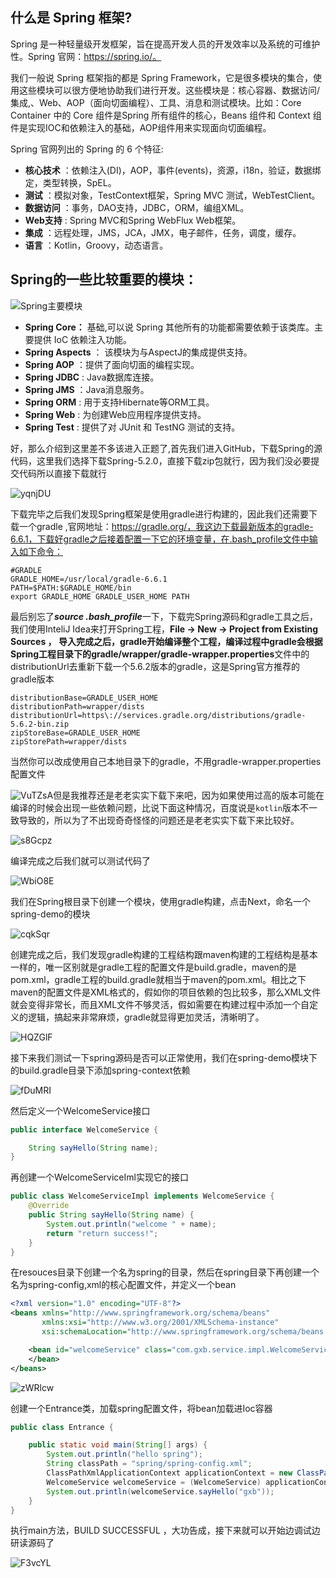 

## 什么是 Spring 框架?

Spring 是一种轻量级开发框架，旨在提高开发人员的开发效率以及系统的可维护性。Spring 官网：https://spring.io/。

我们一般说 Spring 框架指的都是 Spring Framework，它是很多模块的集合，使用这些模块可以很方便地协助我们进行开发。这些模块是：核心容器、数据访问/集成,、Web、AOP（面向切面编程）、工具、消息和测试模块。比如：Core Container 中的 Core 组件是Spring 所有组件的核心，Beans 组件和 Context 组件是实现IOC和依赖注入的基础，AOP组件用来实现面向切面编程。

Spring 官网列出的 Spring 的 6 个特征:

- **核心技术** ：依赖注入(DI)，AOP，事件(events)，资源，i18n，验证，数据绑定，类型转换，SpEL。
- **测试** ：模拟对象，TestContext框架，Spring MVC 测试，WebTestClient。
- **数据访问** ：事务，DAO支持，JDBC，ORM，编组XML。
- **Web支持** : Spring MVC和Spring WebFlux Web框架。
- **集成** ：远程处理，JMS，JCA，JMX，电子邮件，任务，调度，缓存。
- **语言** ：Kotlin，Groovy，动态语言。

## Spring的一些比较重要的模块：

![Spring主要模块](https://my-blog-to-use.oss-cn-beijing.aliyuncs.com/2019-6/Spring%E4%B8%BB%E8%A6%81%E6%A8%A1%E5%9D%97.png)

- **Spring Core：** 基础,可以说 Spring 其他所有的功能都需要依赖于该类库。主要提供 IoC 依赖注入功能。
- **Spring Aspects** ： 该模块为与AspectJ的集成提供支持。
- **Spring AOP** ：提供了面向切面的编程实现。
- **Spring JDBC** : Java数据库连接。
- **Spring JMS** ：Java消息服务。
- **Spring ORM** : 用于支持Hibernate等ORM工具。
- **Spring Web** : 为创建Web应用程序提供支持。
- **Spring Test** : 提供了对 JUnit 和 TestNG 测试的支持。

好，那么介绍到这里差不多该进入正题了,首先我们进入GitHub，下载Spring的源代码，这里我们选择下载Spring-5.2.0，直接下载zip包就行，因为我们没必要提交代码所以直接下载就行

![yqnjDU](https://my-images-bed.oss-cn-hangzhou.aliyuncs.com/uPic/yqnjDU.png)

下载完毕之后我们发现Spring框架是使用gradle进行构建的，因此我们还需要下载一个gradle ,官网地址：https://gradle.org/，我这边下载最新版本的gradle-6.6.1，下载好gradle之后接着配置一下它的环境变量，在.bash_profile文件中输入如下命令：

```shell
#GRADLE
GRADLE_HOME=/usr/local/gradle-6.6.1
PATH=$PATH:$GRADLE_HOME/bin
export GRADLE_HOME GRADLE_USER_HOME PATH
```

最后别忘了***source  .bash_profile***一下，下载完Spring源码和gradle工具之后，我们使用InteliJ Idea来打开Spring工程，**File -> New -> Project from Existing Sources **， 导入完成之后，gradle开始编译整个工程，编译过程中gradle会根据Spring工程目录下的**gradle/wrapper/gradle-wrapper.properties**文件中的distributionUrl去重新下载一个5.6.2版本的gradle，这是Spring官方推荐的gradle版本

```shell
distributionBase=GRADLE_USER_HOME
distributionPath=wrapper/dists
distributionUrl=https\://services.gradle.org/distributions/gradle-5.6.2-bin.zip
zipStoreBase=GRADLE_USER_HOME
zipStorePath=wrapper/dists

```

当然你可以改成使用自己本地目录下的gradle，不用gradle-wrapper.properties配置文件

![VuTZsA](https://my-images-bed.oss-cn-hangzhou.aliyuncs.com/uPic/VuTZsA.png)但是我推荐还是老老实实下载下来吧，因为如果使用过高的版本可能在编译的时候会出现一些依赖问题，比说下面这种情况，百度说是`kotlin`版本不一致导致的，所以为了不出现奇奇怪怪的问题还是老老实实下载下来比较好。

![s8Gcpz](https://my-images-bed.oss-cn-hangzhou.aliyuncs.com/uPic/s8Gcpz.png)

编译完成之后我们就可以测试代码了

![WbiO8E](https://my-images-bed.oss-cn-hangzhou.aliyuncs.com/uPic/WbiO8E.png)

我们在Spring根目录下创建一个模块，使用gradle构建，点击Next，命名一个spring-demo的模块

![cqkSqr](https://my-images-bed.oss-cn-hangzhou.aliyuncs.com/uPic/cqkSqr.png)

创建完成之后，我们发现gradle构建的工程结构跟maven构建的工程结构是基本一样的，唯一区别就是gradle工程的配置文件是build.gradle，maven的是pom.xml，gradle工程的build.gradle就相当于maven的pom.xml。相比之下maven的配置文件是XML格式的，假如你的项目依赖的包比较多，那么XML文件就会变得非常长，而且XML文件不够灵活，假如需要在构建过程中添加一个自定义的逻辑，搞起来非常麻烦，gradle就显得更加灵活，清晰明了。

![HQZGlF](https://my-images-bed.oss-cn-hangzhou.aliyuncs.com/uPic/HQZGlF.png)

接下来我们测试一下spring源码是否可以正常使用，我们在spring-demo模块下的build.gradle目录下添加spring-context依赖

![fDuMRI](https://my-images-bed.oss-cn-hangzhou.aliyuncs.com/uPic/fDuMRI.png)

然后定义一个WelcomeService接口

```java
public interface WelcomeService {

	String sayHello(String name);
}
```

再创建一个WelcomeServiceIml实现它的接口

```java
public class WelcomeServiceImpl implements WelcomeService {
	@Override
	public String sayHello(String name) {
		System.out.println("welcome " + name);
		return "return success!";
	}
}
```

在resouces目录下创建一个名为spring的目录，然后在spring目录下再创建一个名为spring-config,xml的核心配置文件，并定义一个bean

```xml
<?xml version="1.0" encoding="UTF-8"?>
<beans xmlns="http://www.springframework.org/schema/beans"
       xmlns:xsi="http://www.w3.org/2001/XMLSchema-instance"
       xsi:schemaLocation="http://www.springframework.org/schema/beans http://www.springframework.org/schema/beans/spring-beans.xsd">

	<bean id="welcomeService" class="com.gxb.service.impl.WelcomeServiceImpl">
	</bean>
</beans>
```

![zWRlcw](https://my-images-bed.oss-cn-hangzhou.aliyuncs.com/uPic/zWRlcw.png)

创建一个Entrance类，加载spring配置文件，将bean加载进Ioc容器

```java
public class Entrance {

	public static void main(String[] args) {
		System.out.println("hello spring");
		String classPath = "spring/spring-config.xml";
		ClassPathXmlApplicationContext applicationContext = new ClassPathXmlApplicationContext(classPath);
		WelcomeService welcomeService = (WelcomeService) applicationContext.getBean("welcomeService");
		System.out.println(welcomeService.sayHello("gxb"));
	}
}
```

执行main方法，BUILD SUCCESSFUL ，大功告成，接下来就可以开始边调试边研读源码了

![F3vcYL](https://my-images-bed.oss-cn-hangzhou.aliyuncs.com/uPic/F3vcYL.png)

